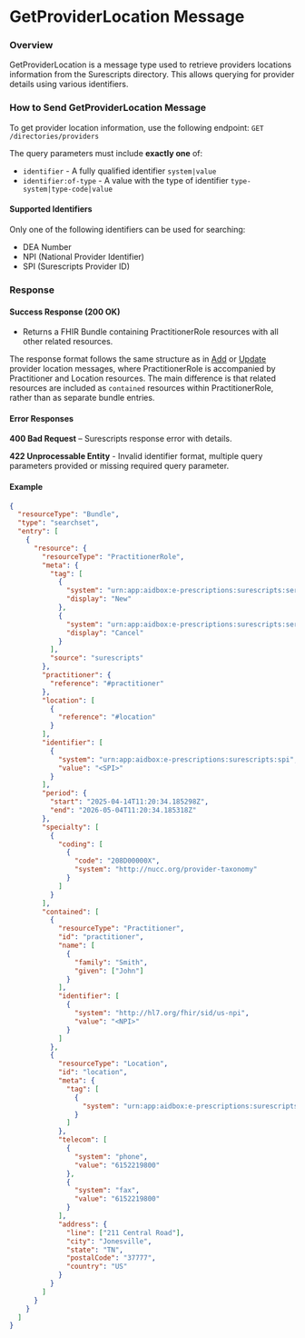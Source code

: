 # GetProviderLocation Message

### Overview

GetProviderLocation is a message type used to retrieve providers locations information from the Surescripts directory. This allows querying for provider details using various identifiers.

### How to Send GetProviderLocation Message

To get provider location information, use the following endpoint: `GET /directories/providers`

The query parameters must include **exactly one** of:

* `identifier` - A fully qualified identifier `system|value`
* `identifier:of-type` - A value with the type of identifier `type-system|type-code|value`

#### Supported Identifiers

Only one of the following identifiers can be used for searching:

* DEA Number
* NPI (National Provider Identifier)
* SPI (Surescripts Provider ID)

### Response

#### Success Response (200 OK)

* Returns a FHIR Bundle containing PractitionerRole resources with all other related resources.

The response format follows the same structure as in [Add](addproviderlocation-message.md) or [Update](updateproviderlocation-message.md) provider location messages, where PractitionerRole is accompanied by Practitioner and Location resources. The main difference is that related resources are included as `contained` resources within PractitionerRole, rather than as separate bundle entries.

#### Error Responses

**400 Bad Request** – Surescripts response error with details.

**422 Unprocessable Entity** - Invalid identifier format, multiple query parameters provided or missing required query parameter.

#### Example

```json
{
  "resourceType": "Bundle",
  "type": "searchset",
  "entry": [
    {
      "resource": {
        "resourceType": "PractitionerRole",
        "meta": {
          "tag": [
            {
              "system": "urn:app:aidbox:e-prescriptions:surescripts:serviceLevel",
              "display": "New"
            },
            {
              "system": "urn:app:aidbox:e-prescriptions:surescripts:serviceLevel",
              "display": "Cancel"
            }
          ],
          "source": "surescripts"
        },
        "practitioner": {
          "reference": "#practitioner"
        },
        "location": [
          {
            "reference": "#location"
          }
        ],
        "identifier": [
          {
            "system": "urn:app:aidbox:e-prescriptions:surescripts:spi",
            "value": "<SPI>"
          }
        ],
        "period": {
          "start": "2025-04-14T11:20:34.185298Z",
          "end": "2026-05-04T11:20:34.185318Z"
        },
        "specialty": [
          {
            "coding": [
              {
                "code": "208D00000X",
                "system": "http://nucc.org/provider-taxonomy"
              }
            ]
          }
        ],
        "contained": [
          {
            "resourceType": "Practitioner",
            "id": "practitioner",
            "name": [
              {
                "family": "Smith",
                "given": ["John"]
              }
            ],
            "identifier": [
              {
                "system": "http://hl7.org/fhir/sid/us-npi",
                "value": "<NPI>"
              }
            ]
          },
          {
            "resourceType": "Location",
            "id": "location",
            "meta": {
              "tag": [
                {
                  "system": "urn:app:aidbox:e-prescriptions:surescripts:providerDirectory"
                }
              ]
            },
            "telecom": [
              {
                "system": "phone",
                "value": "6152219800"
              },
              {
                "system": "fax",
                "value": "6152219800"
              }
            ],
            "address": {
              "line": ["211 Central Road"],
              "city": "Jonesville",
              "state": "TN",
              "postalCode": "37777",
              "country": "US"
            }
          }
        ]
      }
    }
  ]
}
```
